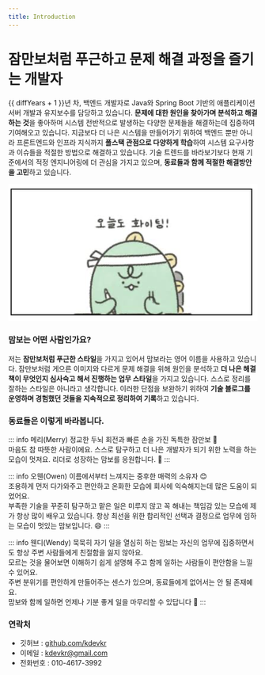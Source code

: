 ```yaml
---
title: Introduction
---
```


<script setup>
import dayjs from 'dayjs'
const diffYears = dayjs().diff('2017-04-01', 'year')
const diffMonths = dayjs().diff('2017-04-01', 'month') % 12
</script>

# 잠만보처럼 푸근하고 문제 해결 과정을 즐기는 개발자

<span :title="`${diffYears}년 ${diffMonths+1}개월`">{{ diffYears + 1 }}년 차</span>, 백엔드 개발자로 Java와 Spring Boot 기반의 애플리케이션 서버 개발과 유지보수를 담당하고 있습니다. **문제에 대한 원인을 찾아가며 분석하고 해결하는 것**을 좋아하며 시스템 전반적으로 발생하는 다양한 문제들을 해결하는데 집중하여 기여해오고 있습니다. 지금보다 더 나은 시스템을 만들어가기 위하여 백엔드 뿐만 아니라 프론트엔드와 인프라 지식까지 **풀스택 관점으로 다양하게 학습**하여 시스템 요구사항과 이슈들을 적절한 방법으로 해결하고 있습니다. 기술 트렌드를 바라보기보다 현재 기준에서의 적정 엔지니어링에 더 관심을 가지고 있으며, **동료들과 함께 적절한 해결방안을 고민**하고 있습니다.

![](/fighting.png)

### 맘보는 어떤 사람인가요?

저는 **잠만보처럼 푸근한 스타일**을 가지고 있어서 맘보라는 영어 이름을 사용하고 있습니다. 잠만보처럼 게으른 이미지와 다르게 문제 해결을 위해 원인을 분석하고 **더 나은 해결책이 무엇인지 심사숙고 해서 진행하는 업무 스타일**을 가지고 있습니다. 스스로 정리를 잘하는 스타일은 아니라고 생각합니다. 이러한 단점을 보완하기 위하여 **기술 블로그를 운영하며 경험했던 것들을 지속적으로 정리하여 기록**하고 있습니다.

### 동료들은 이렇게 바라봅니다.

::: info 메리(Merry)
정교한 두뇌 회전과 빠른 손을 가진 독특한 잠만보 🙂  
마음도 참 따뜻한 사람이에요. 스스로 탐구하고 더 나은 개발자가 되기 위한 노력을 하는 모습이 멋져요.
리더로 성장하는 맘보를 응원합니다. 💪
:::

::: info 오웬(Owen)
이름에서부터 느껴지는 중후한 매력의 소유자 😊  
조용하게 먼저 다가와주고 편안하고 온화한 모습에 회사에 익숙해지는데 많은 도움이 되었어요.  
부족한 기술을 꾸준히 탐구하고 맡은 일은 미루지 않고 꼭 해내는 책임감 있는 모습에 제가 항상 많이 배우고 있습니다. 항상 최선을 위한 합리적인 선택과 결정으로 업무에 임하는 모습이 멋있는 맘보입니다. 😄
:::

::: info 웬디(Wendy)
묵묵히 자기 일을 열심히 하는 맘보는 자신의 업무에 집중하면서도 항상 주변 사람들에게 친절함을 잃지 않아요.  
모르는 것을 물어보면 이해하기 쉽게 설명해 주고 함께 일하는 사람들이 편안함을 느낄 수 있어요.  
주변 분위기를 편안하게 만들어주는 센스가 있으며, 동료들에게 없어서는 안 될 존재예요.  
맘보와 함께 일하면 언제나 기분 좋게 일을 마무리할 수 있답니다 🤗
:::

### 연락처

- 깃허브 : [github.com/kdevkr](https://github.com/kdevkr)
- 이메일 : <a href="mailto:kdevkr@gmail.com">kdevkr@gmail.com</a>
- 전화번호 : 010-4617-3992
